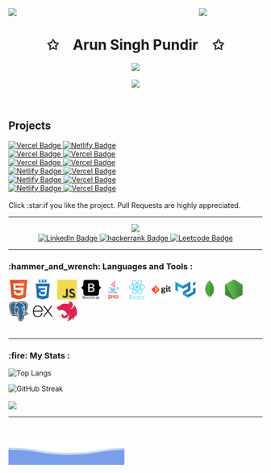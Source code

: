 <!-- ## Hi there 👋
 -->
 <img align="left" src="https://user-images.githubusercontent.com/65187002/144930161-2f783401-8d27-4fdf-a2f7-cc0ba32f1f1f.gif" width="25%" style="display:inline;"><img align="right" src="https://user-images.githubusercontent.com/65187002/144930161-2f783401-8d27-4fdf-a2f7-cc0ba32f1f1f.gif" width="25%" style="display:inline;">
<br>
<p align="center">
    <h1 align="center">✩&emsp;Arun Singh Pundir&emsp;✩</h1>
</p>
<p align="center">
<img src="https://readme-typing-svg.herokuapp.com/?lines=Hi+There+👋;Welcome+to+my+profile!;I'm+from+India;I'm+a+WEB+DEVELOPER!&font=Fira%20Code&color=%23D62F79&center=true&width=280&height=50">
</p>
<!--
**Arunsinghpundir/Arunsinghpundir** is a ✨ _special_ ✨ repository because its `README.md` (this file) appears on your GitHub profile.

Here are some ideas to get you started:

- 🔭 I’m currently working on ... 
- 🤔 I’m looking for help with ...
- 😄 Pronouns: ...
- 💬 Ask me about ... -->

<!-- ## I'm from India
- 🌱 I’m currently learning Web Development -->
<!-- - 👯 I’m looking to collaborate on UI Based Project -->
<!-- 📫 How to reach me: **arunpundir.325@gmail.com** -->
 
<p align="center">
    <img id="preview" src="https://komarev.com/ghpvc/?username=Arunsinghpundir&color=grey">
</p>
<!-- ![](https://komarev.com/ghpvc/?username=Arunsinghpundir&style=flat-square&label=Profile+Views+🤞) -->

<br>

## Projects
<div >
    <a href="https://redbus-clone-arun.netlify.app/" >
    <img src="https://img.shields.io/badge/Red Bus Clone-white?style=for-the-badge&logo=netlify&logoColor=blue" alt="Vercel Badge"/>
  </a> 
    <a href="https://github.com/Arunsinghpundir/Redbus-Clone---React-Project---ke2y3w0fksd8" >
   <img src="https://img.shields.io/badge/&lt;&#92;&gt;-white?style=for-the-badge&logoColor=blue" alt="Netlify Badge"/></a><br/>
   
   <a href="https://meal-planner-project-js-placement-project-wvcqtzh56ao6.vercel.app/" >
    <img src="https://img.shields.io/badge/Meal Planner-white?style=for-the-badge&logo=vercel&logoColor=blue" alt="Vercel Badge"/>
  </a> 
   <a href="https://github.com/Arunsinghpundir/Meal-Planner-Project---JS-Placement-Project---wvcqtzh56ao6" >
   <img src="https://img.shields.io/badge/&lt;&#92;&gt;-white?style=for-the-badge&logoColor=blue" alt="Vercel Badge"/></a><br/>
  <a href="https://movie-search-app-six-alpha.vercel.app/" >
    <img src="https://img.shields.io/badge/Movie Search-white?style=for-the-badge&logo=vercel&logoColor=blue" alt="Vercel Badge"/>
  </a> 
   <a href="https://github.com/Arunsinghpundir/MovieSearch-App" >
   <img src="https://img.shields.io/badge/&lt;&#92;&gt;-white?style=for-the-badge&logoColor=blue" alt="Vercel Badge"/></a><br/>
  <a href="https://numeric-conversion.netlify.app/" >
    <img src="https://img.shields.io/badge/Numeric Converter-white?style=for-the-badge&logo=netlify&logoColor=blue" alt="Netlify Badge"/>
  </a>
   <a href="https://github.com/Arunsinghpundir/Number-Converter" >
   <img src="https://img.shields.io/badge/&lt;&#92;&gt;-white?style=for-the-badge&logoColor=blue" alt="Vercel Badge"/></a><br/>
   <a href="https://calculator-reactvite.netlify.app/" >
    <img src="https://img.shields.io/badge/Calculator-white?style=for-the-badge&logo=Github&logoColor=blue" alt="Netlify Badge"/>
  </a> 
   <a href="https://github.com/Arunsinghpundir/Calculator-React-" >
   <img src="https://img.shields.io/badge/&lt;&#92;&gt;-white?style=for-the-badge&logoColor=blue" alt="Vercel Badge"/></a><br/>
  <a href="https://fab-quotes.netlify.app/" >
    <img src="https://img.shields.io/badge/Fab Quotes-white?style=for-the-badge&logo=netlify&logoColor=blue" alt="Netlify Badge"/>
  </a>
    <a   href="https://github.com/Arunsinghpundir/Random-Quotes" >
   <img src="https://img.shields.io/badge/&lt;&#92;&gt;-white?style=for-the-badge&logoColor=blue" alt="Vercel Badge"/></a>
   <br/>
  <br>
  Click :star:if you like the project. Pull Requests are highly appreciated.
</div>
<hr>
<div id="header" align="center">
  <img src="https://media.giphy.com/media/M9gbBd9nbDrOTu1Mqx/giphy.gif" width="100"/>
</div>
<div id="badges" align="center">
  <a href="https://www.linkedin.com/in/arunsinghpundir325">
    <img src="https://img.shields.io/badge/LinkedIn-blue?style=for-the-badge&logo=linkedin&logoColor=white" alt="LinkedIn Badge"/>
  </a>
   <a href="https://www.hackerrank.com/arunsinghpundir1">
    <img src="https://img.shields.io/badge/hackerrank-darkgreen?style=for-the-badge&logo=hackerrank&logoColor=white" alt="hackerrank Badge"/>
  </a> 
  <a href="https://leetcode.com/arunsinghpundir">
    <img src="https://img.shields.io/badge/Leetcode-yellow?style=for-the-badge&logo=Leetcode&logoColor=white" alt="Leetcode Badge"/>
  </a> 
<!--   <img src="https://komarev.com/ghpvc/?username=Arunsinghpundir&style=flat-square&color=blue" alt=""/> -->
</div>
<hr>


  <h3>:hammer_and_wrench: Languages and Tools :</h3>
  <div>
<img src="https://github.com/devicons/devicon/blob/master/icons/html5/html5-original.svg" title="HTML5" alt="HTML" width="40" height="40"/>&nbsp;
<img src="https://github.com/devicons/devicon/blob/master/icons/css3/css3-plain-wordmark.svg"  title="CSS3" alt="CSS" width="40" height="40"/>&nbsp;
<img src="https://github.com/devicons/devicon/blob/master/icons/javascript/javascript-original.svg" title="JavaScript" alt="JavaScript" width="40"height="40"/>&nbsp;
<img src="https://raw.githubusercontent.com/devicons/devicon/master/icons/bootstrap/bootstrap-plain-wordmark.svg"  title="Bootstrap" alt="Bootstrap" width="40" height="40"/>
<img src="https://github.com/devicons/devicon/blob/master/icons/java/java-original-wordmark.svg" title="Java" alt="Java" width="40" height="40"/>&nbsp;
<img src="https://github.com/devicons/devicon/blob/master/icons/react/react-original-wordmark.svg" title="React" alt="React" width="40" height="40"/>&nbsp;
  <img src="https://github.com/devicons/devicon/blob/master/icons/git/git-original-wordmark.svg" title="git" alt="Git" width="40" height="40"/>&nbsp;
    <img src="https://github.com/devicons/devicon/blob/master/icons/materialui/materialui-original.svg" title="Material UI" alt="git" width="40" height="40"/>&nbsp;
    <img src="https://github.com/devicons/devicon/blob/master/icons/mongodb/mongodb-original.svg" title="MongoDB" alt="git" width="40" height="40"/>&nbsp;
        <img src="https://github.com/devicons/devicon/blob/master/icons/nodejs/nodejs-original.svg" title="Node.js" alt="git" width="40" height="40"/>&nbsp;
            <img src="https://github.com/devicons/devicon/blob/master/icons/postgresql/postgresql-original.svg" title="PostGreSQL" alt="git" width="40" height="40"/>&nbsp;
                <img src="https://github.com/devicons/devicon/blob/master/icons/express/express-original.svg" title="Express" alt="git" width="40" height="40"/>&nbsp;
             <img src="https://github.com/devicons/devicon/blob/master/icons/nestjs/nestjs-original.svg" title="Nestjs" alt="git" width="40" height="40"/>&nbsp;





  </div>
  <br/>
<!--   <img src="https://github.com/devicons/devicon/blob/master/icons/spring/spring-original-wordmark.svg" title="Spring" alt="Spring" width="40" height="40"/>&nbsp; -->
<!--   <img src="https://github.com/devicons/devicon/blob/master/icons/materialui/materialui-original.svg" title="Material UI" alt="Material UI" width="40" height="40"/>&nbsp; -->
<!--   <img src="https://github.com/devicons/devicon/blob/master/icons/flutter/flutter-original.svg" title="Flutter" alt="Flutter" width="40" height="40"/>&nbsp; -->
<!--   <img src="https://github.com/devicons/devicon/blob/master/icons/redux/redux-original.svg" title="Redux" alt="Redux " width="40" height="40"/>&nbsp; -->
<!--   <img src="https://github.com/devicons/devicon/blob/master/icons/git/git-original-wordmark.svg" title="Git" **alt="Git" width="40" height="40"/> -->
  
<!--   <img src="https://github.com/devicons/devicon/blob/master/icons/firebase/firebase-plain-wordmark.svg" title="Firebase" alt="Firebase" width="40" height="40"/>&nbsp; -->
<!--   <img src="https://github.com/devicons/devicon/blob/master/icons/gatsby/gatsby-original.svg" title="Gatsby"  alt="Gatsby" width="40" height="40"/>&nbsp; -->
<!--   <img src="https://github.com/devicons/devicon/blob/master/icons/mysql/mysql-original-wordmark.svg" title="MySQL"  alt="MySQL" width="40" height="40"/>&nbsp; -->
<!--   <img src="https://github.com/devicons/devicon/blob/master/icons/nodejs/nodejs-original-wordmark.svg" title="NodeJS" alt="NodeJS" width="40" height="40"/>&nbsp; -->
<!--   <img src="https://github.com/devicons/devicon/blob/master/icons/amazonwebservices/amazonwebservices-plain-wordmark.svg" title="AWS" alt="AWS" width="40" height="40"/>&nbsp; -->
  
<hr>
<h3>:fire: My Stats :</h3>

 ![Top Langs](https://github-readme-stats.vercel.app/api/top-langs/?username=Arunsinghpundir&layout=compact&theme=vision-friendly-dark)
  
![GitHub Streak](http://github-readme-streak-stats.herokuapp.com?user=Arunsinghpundir&theme=dark&hide_border=true&currStreakLabel=DDDDDD)
<!-- <img src="https://github-readme-stats.vercel.app/api?username=Arunsinghpundir&show_icons=true&locale=en" alt="ArunSinghPundir" /> -->

<p>
<a href="https://github.com/Arunsinghpundir"><span>
<img align="center" src="https://github-profile-summary-cards.vercel.app/api/cards/profile-details?username=Arunsinghpundir&theme=dracula" />
</span></a> </p>
<hr>
 <!-- GitHub Cup's   -->
 <p ><img src="https://github-profile-trophy.vercel.app/?username=arunsinghpundir&theme=vue" alt=""/> </p>
  
![](https://github.com/amandewatnitrr/amandewatnitrr/blob/main/imgs/bottom_header.svg)
